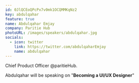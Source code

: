 ```yaml
---
id: 0JlQCEoQPcPx7v0mk1OCQMMKqNz2
key: abdulqahar
feature: true
name: Abdulqahar Emjay
company: Paritie Hub
photoURL: /images/speakers/abdulqahar.jpg
socials:
  - icon: twitter
    link: https://twitter.com/abdulqaharEmjay
    name: abdulqahar
---
```

Chief Product Officer @paritieHub.

Abdulqahar will be speaking on "**Becoming a UI/UX Designer**"
